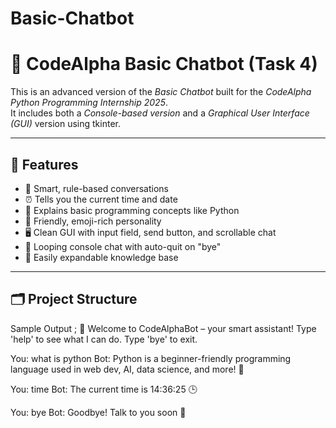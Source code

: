 # Basic-Chatbot
# 🤖 CodeAlpha Basic Chatbot (Task 4)

This is an advanced version of the *Basic Chatbot* built for the *CodeAlpha Python Programming Internship 2025*.  
It includes both a *Console-based version* and a *Graphical User Interface (GUI)* version using tkinter.

---

## 🧠 Features

- 💬 Smart, rule-based conversations
- ⏰ Tells you the current time and date
- 🐍 Explains basic programming concepts like Python
- 👋 Friendly, emoji-rich personality
- 🖥 Clean GUI with input field, send button, and scrollable chat
- 🔁 Looping console chat with auto-quit on "bye"
- 🧩 Easily expandable knowledge base

---

## 🗂 Project Structure

Sample Output ;
🤖 Welcome to CodeAlphaBot – your smart assistant!
Type 'help' to see what I can do. Type 'bye' to exit.

You: what is python
Bot: Python is a beginner-friendly programming language used in web dev, AI, data science, and more! 🐍

You: time
Bot: The current time is 14:36:25 🕒

You: bye
Bot: Goodbye! Talk to you soon 👋
